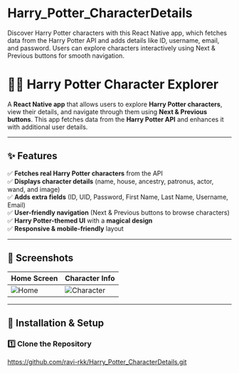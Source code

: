 # Harry_Potter_CharacterDetails
Discover Harry Potter characters with this React Native app, which fetches data from the Harry Potter API and adds details like ID, username, email, and password. Users can explore characters interactively using Next &amp; Previous buttons for smooth navigation. 
# 🧙‍♂️ Harry Potter Character Explorer

A **React Native app** that allows users to explore **Harry Potter characters**, view their details, and navigate through them using **Next & Previous buttons**. This app fetches data from the **Harry Potter API** and enhances it with additional user details.

---

## ✨ Features

✅ **Fetches real Harry Potter characters** from the API  
✅ **Displays character details** (name, house, ancestry, patronus, actor, wand, and image)  
✅ **Adds extra fields** (ID, UID, Password, First Name, Last Name, Username, Email)  
✅ **User-friendly navigation** (Next & Previous buttons to browse characters)  
✅ **Harry Potter-themed UI** with a **magical design**  
✅ **Responsive & mobile-friendly** layout  

---

## 📸 Screenshots

| Home Screen | Character Info |
|-------------|--------------|
| ![Home](https://via.placeholder.com/300x600?text=Home+Screen) | ![Character](https://via.placeholder.com/300x600?text=Character+Details) |

---

## 🔧 Installation & Setup

### 1️⃣ **Clone the Repository**
https://github.com/ravi-rkk/Harry_Potter_CharacterDetails.git




